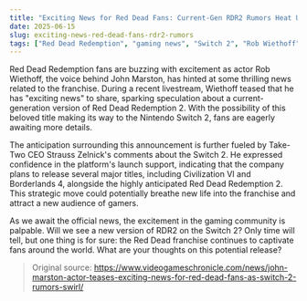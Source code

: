 ```yaml
---
title: "Exciting News for Red Dead Fans: Current-Gen RDR2 Rumors Heat Up"
date: 2025-06-15
slug: exciting-news-red-dead-fans-rdr2-rumors
tags: ["Red Dead Redemption", "gaming news", "Switch 2", "Rob Wiethoff"]
---
```


Red Dead Redemption fans are buzzing with excitement as actor Rob Wiethoff, the voice behind John Marston, has hinted at some thrilling news related to the franchise. During a recent livestream, Wiethoff teased that he has "exciting news" to share, sparking speculation about a current-generation version of Red Dead Redemption 2. With the possibility of this beloved title making its way to the Nintendo Switch 2, fans are eagerly awaiting more details.

The anticipation surrounding this announcement is further fueled by Take-Two CEO Strauss Zelnick's comments about the Switch 2. He expressed confidence in the platform's launch support, indicating that the company plans to release several major titles, including Civilization VI and Borderlands 4, alongside the highly anticipated Red Dead Redemption 2. This strategic move could potentially breathe new life into the franchise and attract a new audience of gamers.

As we await the official news, the excitement in the gaming community is palpable. Will we see a new version of RDR2 on the Switch 2? Only time will tell, but one thing is for sure: the Red Dead franchise continues to captivate fans around the world. What are your thoughts on this potential release?

> Original source: https://www.videogameschronicle.com/news/john-marston-actor-teases-exciting-news-for-red-dead-fans-as-switch-2-rumors-swirl/
